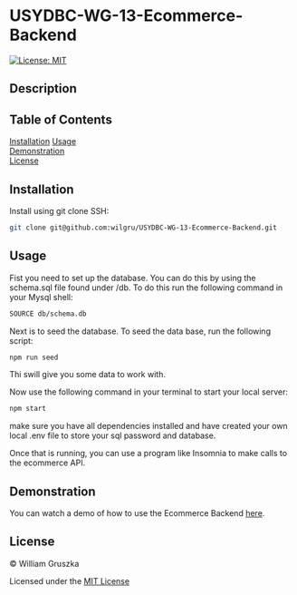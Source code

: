 # USYDBC-WG-13-Ecommerce-Backend
[![License: MIT](https://img.shields.io/badge/License-MIT-yellow.svg)](https://opensource.org/licenses/MIT)

## Description

 

## Table of Contents
 
[Installation](#Installation)
[Usage](#Usage)   
[Demonstration](#Demonstration)  
[License](#License)    

<a name="Installation"></a>
## Installation

Install using git clone SSH:

```bash
git clone git@github.com:wilgru/USYDBC-WG-13-Ecommerce-Backend.git
```

<a name="Usage"></a>
## Usage

Fist you need to set up the database. You can do this by using the schema.sql file found under /db. To do this run the following command in your Mysql shell:

```bash
SOURCE db/schema.db
```

Next is to seed the database. To seed the data base, run the following script:

```bash
npm run seed
```

Thi swill give you some data to work with.

Now use the following command in your terminal to start your local server:

```bash
npm start
```

make sure you have all dependencies installed and have created your own local .env file to store your sql password and database.

Once that is running, you can use a program like Insomnia to make calls to the ecommerce API.

<a name="Demonstration"></a>
## Demonstration

You can watch a demo of how to use the Ecommerce Backend [here](https://drive.google.com/file/d/1gfxpNGyqjZV-zxyJHhJ3N7Nlo2BHTzI-/view?usp=sharing).

<a name="License"></a>
## License

&copy; William Gruszka

Licensed under the [MIT License](./LICENSE.txt)

